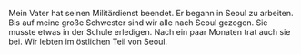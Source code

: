 Mein Vater hat seinen Militärdienst beendet. Er begann in Seoul zu arbeiten. Bis auf meine große Schwester sind wir alle nach Seoul gezogen. Sie musste etwas in der Schule erledigen. Nach ein paar Monaten trat auch sie bei. Wir lebten im östlichen Teil von Seoul.
